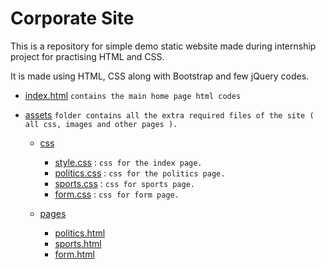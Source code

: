 <h1>Corporate Site</h1>
This is a repository for simple demo static website made during internship project for practising HTML and CSS.

It is made using HTML, CSS along with Bootstrap and few jQuery codes.

- [index.html](https://github.com/prashannastha7/NewsPortal-Site/blob/main/index.html) ```contains the main home page html codes```

- [assets](https://github.com/prashannastha7/NewsPortal-Site/tree/main/assets) ```folder contains all the extra required files of the site ( all css, images and other pages ).```
  - [css](https://github.com/prashannastha7/NewsPortal-Site/tree/main/assets/css)
 
    - [style.css](https://github.com/prashannastha7/NewsPortal-Site/blob/main/assets/css/style.css) : ```css for the index page.```
    - [politics.css](https://github.com/prashannastha7/NewsPortal-Site/blob/main/assets/css/politics.css) : ```css for the politics page.```
    - [sports.css](https://github.com/prashannastha7/NewsPortal-Site/blob/main/assets/css/sports.css) : ```css for sports page.```
    - [form.css](https://github.com/prashannastha7/NewsPortal-Site/blob/main/assets/css/form.css) : ```css for form page.```

  - [pages](https://github.com/prashannastha7/NewsPortal-Site/tree/main/assets/pages)
    - [politics.html](https://github.com/prashannastha7/NewsPortal-Site/blob/main/assets/pages/politics.html)
    - [sports.html](https://github.com/prashannastha7/NewsPortal-Site/blob/main/assets/pages/sports.html)
    - [form.html](https://github.com/prashannastha7/NewsPortal-Site/blob/main/assets/pages/form.html)
